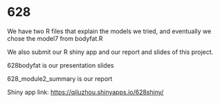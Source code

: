 # 628
We have two R files that explain the models we tried, and eventually we chose the model7 from bodyfat.R

We also submit our R shiny app and our report and slides of this project.

628bodyfat is our presentation slides

628_module2_summary is our report




Shiny app link: https://qiluzhou.shinyapps.io/628shiny/
